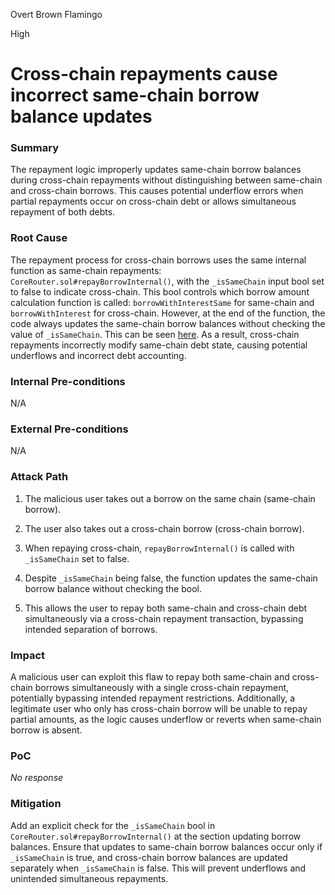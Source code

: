 Overt Brown Flamingo

High

# Cross-chain repayments cause incorrect same-chain borrow balance updates

### Summary

The repayment logic improperly updates same-chain borrow balances during cross-chain repayments without distinguishing between same-chain and cross-chain borrows. This causes potential underflow errors when partial repayments occur on cross-chain debt or allows simultaneous repayment of both debts.

### Root Cause

The repayment process for cross-chain borrows uses the same internal function as same-chain repayments: `CoreRouter.sol#repayBorrowInternal()`, with the `_isSameChain` input bool set to false to indicate cross-chain. This bool controls which borrow amount calculation function is called: `borrowWithInterestSame` for same-chain and `borrowWithInterest` for cross-chain. However, at the end of the function, the code always updates the same-chain borrow balances without checking the value of `_isSameChain`. This can be seen [here](https://github.com/sherlock-audit/2025-05-lend-audit-contest/blob/main/Lend-V2/src/LayerZero/CoreRouter.sol#L493). As a result, cross-chain repayments incorrectly modify same-chain debt state, causing potential underflows and incorrect debt accounting.

### Internal Pre-conditions

N/A

### External Pre-conditions

N/A

### Attack Path

1. The malicious user takes out a borrow on the same chain (same-chain borrow).

2. The user also takes out a cross-chain borrow (cross-chain borrow).

3. When repaying cross-chain, `repayBorrowInternal()` is called with `_isSameChain` set to false.

4. Despite `_isSameChain` being false, the function updates the same-chain borrow balance without checking the bool.

5. This allows the user to repay both same-chain and cross-chain debt simultaneously via a cross-chain repayment transaction, bypassing intended separation of borrows.

### Impact

A malicious user can exploit this flaw to repay both same-chain and cross-chain borrows simultaneously with a single cross-chain repayment, potentially bypassing intended repayment restrictions. Additionally, a legitimate user who only has cross-chain borrow will be unable to repay partial amounts, as the logic causes underflow or reverts when same-chain borrow is absent.

### PoC

_No response_

### Mitigation

Add an explicit check for the `_isSameChain` bool in `CoreRouter.sol#repayBorrowInternal()` at the section updating borrow balances. Ensure that updates to same-chain borrow balances occur only if `_isSameChain` is true, and cross-chain borrow balances are updated separately when `_isSameChain` is false. This will prevent underflows and unintended simultaneous repayments.